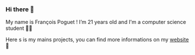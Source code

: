 ### Hi there 👋

My name is François Poguet ! 
I’m 21 years old and I'm a computer science student 👨‍💻


Here s is my mains projects, you can find more informations on my [website](https://francois.poguet.com) 🏡

